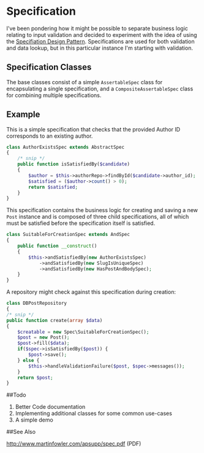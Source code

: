 Specification
=============

I've been pondering how it might be possible to separate business logic relating to input validation and decided to experiment with the idea of using the [Specifiation Design Pattern](http://en.wikipedia.org/wiki/Specification_pattern). Specifications are used for both validation and data lookup, but in this particular instance I'm starting with validation.

## Specification Classes

The base classes consist of a simple `AssertableSpec` class for encapsulating a single specification,
and a `CompositeAssertableSpec` class for combining multiple specifications.

## Example

This is a simple specification that checks that the provided Author ID corresponds to an existing author.
````php
class AuthorExistsSpec extends AbstractSpec
{
    /* snip */
    public function isSatisfiedBy($candidate)
    {
        $author = $this->authorRepo->findById($candidate->author_id);
        $satisfied = ($author->count() > 0);
        return $satisfied;
    }
}
````

This specification contains the business logic for creating and saving a new `Post` instance and is composed of three child specifications, all of which must be satisfied before the specification itself is satisfied.
````php
class SuitableForCreationSpec extends AndSpec
{
    public function __construct()
    {
        $this->andSatisfiedBy(new AuthorExistsSpec)
            ->andSatisfiedBy(new SlugIsUniqueSpec)
            ->andSatisfiedBy(new HasPostAndBodySpec);
    }
}
````

A repository might check against this specification during creation:
````php
class DBPostRepository
{
/* snip */
public function create(array $data)
{
    $creatable = new Spec\SuitableForCreationSpec();
    $post = new Post();
    $post->fill($data);
    if($spec->isSatisfiedBy($post)) {
        $post->save();
    } else {
        $this->handleValidationFailure($post, $spec->messages());
    }
    return $post;
}
````

##Todo

1. Better Code documentation
2. Implementing additional classes for some common use-cases
3. A simple demo

##See Also

http://www.martinfowler.com/apsupp/spec.pdf (PDF)
